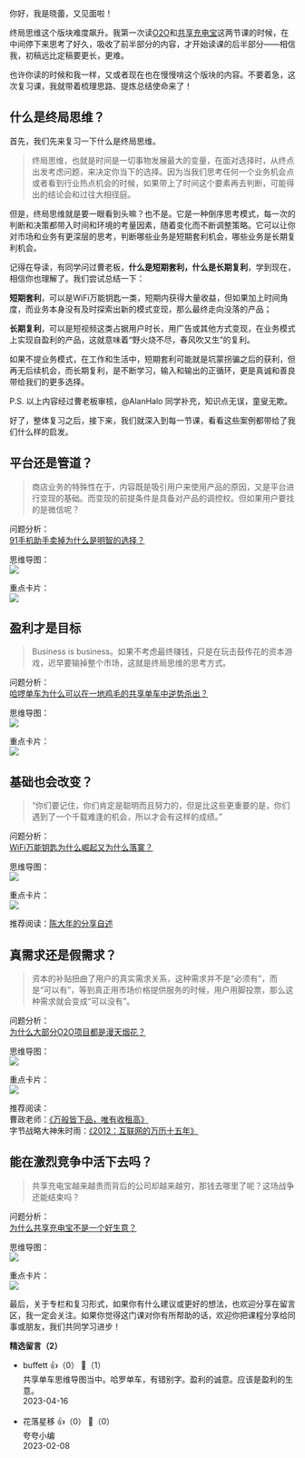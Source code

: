 你好，我是晓蕾，又见面啦！

终局思维这个版块难度飙升。我第一次读[O2O](http://time.geekbang.org/column/article/593159)和[共享充电宝](http://time.geekbang.org/column/article/594866)这两节课的时候，在中间停下来思考了好久，吸收了前半部分的内容，才开始读课的后半部分——相信我，初稿远比定稿要更长，更难。

也许你读的时候和我一样，又或者现在也在慢慢啃这个版块的内容。不要着急，这次复习课，我就带着梳理思路、提炼总结使命来了！

## 什么是终局思维？

首先，我们先来复习一下什么是终局思维。

> 终局思维，也就是时间是一切事物发展最大的变量，在面对选择时，从终点出发考虑问题，来决定你当下的选择。因为当我们思考任何一个业务机会点或者看到行业热点机会的时候，如果带上了时间这个要素再去判断，可能得出的结论会和过往大相径庭。

但是，终局思维就是要一眼看到头嘛？也不是。它是一种倒序思考模式，每一次的判断和决策都带入时间和环境的考量因素，随着变化而不断调整策略。它可以让你对市场和业务有更深层的思考，判断哪些业务是短期套利机会，哪些业务是长期复利机会。

记得在导读，有同学问过曹老板，**什么是短期套利，什么是长期复利**，学到现在，相信你也理解了。我们尝试总结一下：

**短期套利**，可以是WiFi万能钥匙一类，短期内获得大量收益，但如果加上时间角度，而业务本身没有及时探索出新的模式变现，那么最终走向没落的产品；

**长期复利**，可以是短视频这类占据用户时长，用广告或其他方式变现，在业务模式上实现自盈利的产品，这就意味着“野火烧不尽，春风吹又生”的复利。

如果不提业务模式，在工作和生活中，短期套利可能就是坑蒙拐骗之后的获利，但再无后续机会，而长期复利，是不断学习，输入和输出的正循环，更是真诚和善良带给我们的更多选择。

P.S. 以上内容经过曹老板审核，@AlanHalo 同学补充，知识点无误，童叟无欺。

好了，整体复习之后，接下来，我们就深入到每一节课，看看这些案例都带给了我们什么样的启发。

## 平台还是管道？

> 商店业务的特殊性在于，内容既是吸引用户来使用产品的原因，又是平台进行变现的基础。而变现的前提条件是具备对产品的调控权。但如果用户要找的是微信呢？

问题分析：  
[91手机助手卖掉为什么是明智的选择？](https://time.geekbang.org/column/article/579149)

思维导图：  
![](https://static001.geekbang.org/resource/image/d0/59/d09c13686650d707a9441026d9deab59.png?wh=4162x1952)

重点卡片：  
![](https://static001.geekbang.org/resource/image/18/90/184129843a0060a2accd38e26d6f2e90.jpg?wh=4759x8856)

## 盈利才是目标

> Business is business。如果不考虑最终赚钱，只是在玩击鼓传花的资本游戏，迟早要输掉整个市场，这就是终局思维的思考方式。

问题分析：  
[哈啰单车为什么可以在一地鸡毛的共享单车中逆势杀出？](https://time.geekbang.org/column/article/580127)

思维导图：  
![](https://static001.geekbang.org/resource/image/1c/dd/1c9971c0d79955a361267a3e6d93aedd.png?wh=4078x2522)

重点卡片：  
![](https://static001.geekbang.org/resource/image/00/df/000dfb525784c2bb29yy882a8311b8df.jpg?wh=4759x8136)

## 基础也会改变？

> “你们要记住，你们肯定是聪明而且努力的，但是比这些更重要的是，你们遇到了一个千载难逢的机会，所以才会有这样的成绩。”

问题分析：  
[WiFi万能钥匙为什么崛起又为什么落寞？](https://time.geekbang.org/column/article/580959)

思维导图：  
![](https://static001.geekbang.org/resource/image/3f/3f/3f75bf9de9b8d360c9865133a118yy3f.png?wh=3458x2036)

重点卡片：  
![](https://static001.geekbang.org/resource/image/3f/2d/3fdb4d733ea9c49d2cb41396e17f272d.jpg?wh=4759x4513)

推荐阅读：[陈大年的分享自述](https://mp.weixin.qq.com/s/jxuaV1R6W5u0Ij_h3Tue3w)

## 真需求还是假需求？

> 资本的补贴扭曲了用户的真实需求关系，这种需求并不是“必须有”，而是“可以有”，等到真正用市场价格提供服务的时候，用户用脚投票，那么这种需求就会变成“可以没有”。

问题分析：  
[为什么大部分O2O项目都是漫天烟花？](https://time.geekbang.org/column/article/593159)

思维导图：  
![](https://static001.geekbang.org/resource/image/7d/6f/7d9773af3c40e6b679f58a0f2bf69a6f.png?wh=4302x2032)

重点卡片：  
![](https://static001.geekbang.org/resource/image/d3/88/d3d62e2611f46017eda36ef39cd71288.jpg?wh=4759x7747)

推荐阅读：  
曹政老师：[《万般皆下品，唯有收租高》](https://mp.weixin.qq.com/s/vEcF7S0apYKKFmHA6VQvIQ)  
字节战略大神朱时雨：[《2012：互联网的万历十五年》](https://mp.weixin.qq.com/s/zbAxhDNb87dw--Iuh2E6Mg)

## 能在激烈竞争中活下去吗？

> 共享充电宝越来越贵而背后的公司却越来越穷，那钱去哪里了呢？这场战争还能结束吗？

问题分析：  
[为什么共享充电宝不是一个好生意？](https://time.geekbang.org/column/article/594866)

思维导图：  
![](https://static001.geekbang.org/resource/image/cc/01/cc7aab0b5d9ecb828615723981cf4a01.png?wh=4152x2670)

重点卡片：  
![](https://static001.geekbang.org/resource/image/60/cf/602f07d32d1151b18be2d352d0fd8dcf.jpg?wh=4759x8544)

最后，关于专栏和复习形式，如果你有什么建议或更好的想法，也欢迎分享在留言区，我一定会关注。如果你觉得这门课对你有所帮助的话，欢迎你把课程分享给同事或朋友，我们共同学习进步！
<div><strong>精选留言（2）</strong></div><ul>
<li><span>buffett</span> 👍（0） 💬（1）<div>共享单车思维导图当中。哈罗单车，有错别字。盈利的诚意。应该是盈利的生意。</div>2023-04-16</li><br/><li><span>花落星移</span> 👍（0） 💬（0）<div>夸夸小编</div>2023-02-08</li><br/>
</ul>